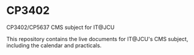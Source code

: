 # CP3402
CP3402/CP5637 CMS subject for IT@JCU

This repository contains the live documents for IT@JCU's CMS subject, including the calendar and practicals.
